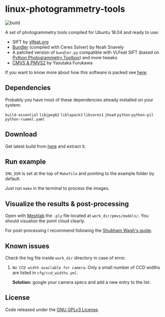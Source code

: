 # linux-photogrammetry-tools
![build](https://github.com/epassaro/linux-photogrammetry-tools/workflows/build/badge.svg)

A set of photogrammetry tools compiled for Ubuntu 18.04 and ready to use:

- SIFT by [vlfeat.org](https://www.vlfeat.org/)
- [Bundler](https://github.com/snavely/bundler_sfm) (compiled with Ceres Solver) by Noah Snavely
- A patched version of `bundler.py` compatible with VLFeat SIFT (based on [Python Photogrammetry Toolbox](https://github.com/steve-vincent/photogrammetry)) and more tweaks
- [CMVS \& PMVS2](https://github.com/pmoulon/CMVS-PMVS) by Yasutaka Furukawa

If you want to know more about how this software is packed see [here](https://github.com/epassaro/linux-photogrammetry-tools/blob/master/.github/workflows/release.yml).


## Dependencies
Probably you have most of these dependencies already installed on your system:

`build-essential` `libjpeg62` `liblapack3` `libceres1` `jhead` `python` `python-pil` `python-ruamel.yaml`


## Download
Get latest build from [here](https://github.com/epassaro/linux-photogrammetry-tools/releases/download/stable/lpt-ubuntu-18.04.tar.gz) and extract it.


## Run example
`IMG_DIR` is set at the top of `Makefile` and pointing to the example folder by default.

Just run `make` in the terminal to process the images.


## Visualize the results & post-processing
Open with [Meshlab](http://www.meshlab.net/) the `.ply` file located at `work_dir/pmvs/models/`. You should visualize the point cloud clearly.

For post-processing I recommend following the [Shubham Wagh's guide](https://gist.github.com/shubhamwagh/0dc3b8173f662d39d4bf6f53d0f4d66b).


## Known issues
Check the log file inside `work_dir` directory in case of error.

1. `No CCD width available for camera`. Only a small number of CCD widths are listed in `cfg/ccd_widths.yml`. 

    **Solution:** google your camera specs and add a new entry to the list.


## License

Code released under the [GNU GPLv3 License](https://raw.githubusercontent.com/epassaro/linux-photogrammetry-tools/master/LICENSE).
